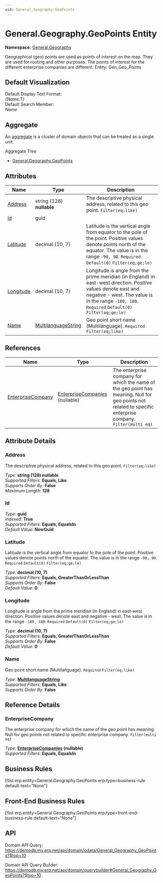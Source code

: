 ```yaml
---
uid: General.Geography.GeoPoints
---
```

# General.Geography.GeoPoints Entity

**Namespace:** [General.Geography](General.Geography.md)  

Geographical (geo) points are used as points of interest on the map. They are used for routing and other purposes. The points of interest for the different enterprise companies are different. Entity: Gen_Geo_Points

## Default Visualization
Default Display Text Format:  
_{Name:T}_  
Default Search Member:  
_Name_  

## Aggregate
An [aggregate](https://docs.erp.net/tech/advanced/concepts/aggregates.html) is a cluster of domain objects that can be treated as a single unit.  

Aggregate Tree  
* [General.Geography.GeoPoints](General.Geography.GeoPoints.md)  

## Attributes

| Name | Type | Description |
| ---- | ---- | --- |
| [Address](General.Geography.GeoPoints.md#address) | string (128) __nullable__ | The descriptive physical address, related to this geo point. `Filter(eq;like)` 
| [Id](General.Geography.GeoPoints.md#id) | guid |  
| [Latitude](General.Geography.GeoPoints.md#latitude) | decimal (10, 7) | Latitude is the vertical angle from equator to the pole of the point. Positive values denote points north of the equator. The value is in the range `-90, 90`. `Required` `Default(0)` `Filter(eq;ge;le)` 
| [Longitude](General.Geography.GeoPoints.md#longitude) | decimal (10, 7) | Longitude is angle from the prime meridian (in England) in east-west direction. Positive values denote east and negative - west. The value is in the range `-180, 180`. `Required` `Default(0)` `Filter(eq;ge;le)` 
| [Name](General.Geography.GeoPoints.md#name) | [MultilanguageString](../data-types.md#multilanguagestring) | Geo point short name (Multilanguage). `Required` `Filter(eq;like)` 

## References

| Name | Type | Description |
| ---- | ---- | --- |
| [EnterpriseCompany](General.Geography.GeoPoints.md#enterprisecompany) | [EnterpriseCompanies](General.EnterpriseCompanies.md) (nullable) | The enterprise company for which the name of the geo point has meaning. Null for geo points not related to specific enterprise company. `Filter(multi eq)` |


## Attribute Details

### Address

The descriptive physical address, related to this geo point. `Filter(eq;like)`

_Type_: **string (128) __nullable__**  
_Supported Filters_: **Equals, Like**  
_Supports Order By_: **False**  
_Maximum Length_: **128**  

### Id

_Type_: **guid**  
_Indexed_: **True**  
_Supported Filters_: **Equals, EqualsIn**  
_Default Value_: **NewGuid**  

### Latitude

Latitude is the vertical angle from equator to the pole of the point. Positive values denote points north of the equator. The value is in the range `-90, 90`. `Required` `Default(0)` `Filter(eq;ge;le)`

_Type_: **decimal (10, 7)**  
_Supported Filters_: **Equals, GreaterThanOrLessThan**  
_Supports Order By_: **False**  
_Default Value_: **0**  

### Longitude

Longitude is angle from the prime meridian (in England) in east-west direction. Positive values denote east and negative - west. The value is in the range `-180, 180`. `Required` `Default(0)` `Filter(eq;ge;le)`

_Type_: **decimal (10, 7)**  
_Supported Filters_: **Equals, GreaterThanOrLessThan**  
_Supports Order By_: **False**  
_Default Value_: **0**  

### Name

Geo point short name (Multilanguage). `Required` `Filter(eq;like)`

_Type_: **[MultilanguageString](../data-types.md#multilanguagestring)**  
_Supported Filters_: **Equals, Like**  
_Supports Order By_: **False**  


## Reference Details

### EnterpriseCompany

The enterprise company for which the name of the geo point has meaning. Null for geo points not related to specific enterprise company. `Filter(multi eq)`

_Type_: **[EnterpriseCompanies](General.EnterpriseCompanies.md) (nullable)**  
_Supported Filters_: **Equals, EqualsIn**  



## Business Rules

[!list erp.entity=General.Geography.GeoPoints erp.type=business-rule default-text="None"]

## Front-End Business Rules

[!list erp.entity=General.Geography.GeoPoints erp.type=front-end-business-rule default-text="None"]

## API

Domain API Query:
<https://demodb.my.erp.net/api/domain/odata/General_Geography_GeoPoints?$top=10>

Domain API Query Builder:
<https://demodb.my.erp.net/api/domain/querybuilder#General_Geography_GeoPoints?$top=10>

